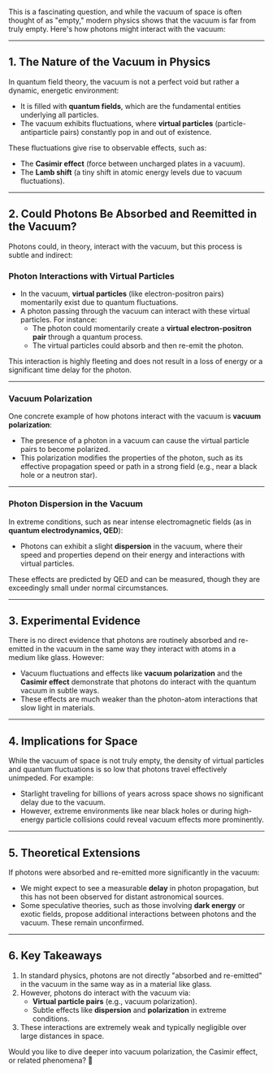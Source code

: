 This is a fascinating question, and while the vacuum of space is often thought of as "empty," modern physics shows that the vacuum is far from truly empty. Here's how photons might interact with the vacuum:

---

## **1. The Nature of the Vacuum in Physics**
In quantum field theory, the vacuum is not a perfect void but rather a dynamic, energetic environment:
- It is filled with **quantum fields**, which are the fundamental entities underlying all particles.
- The vacuum exhibits fluctuations, where **virtual particles** (particle-antiparticle pairs) constantly pop in and out of existence.

These fluctuations give rise to observable effects, such as:
- The **Casimir effect** (force between uncharged plates in a vacuum).
- The **Lamb shift** (a tiny shift in atomic energy levels due to vacuum fluctuations).

---

## **2. Could Photons Be Absorbed and Reemitted in the Vacuum?**
Photons could, in theory, interact with the vacuum, but this process is subtle and indirect:

### **Photon Interactions with Virtual Particles**
- In the vacuum, **virtual particles** (like electron-positron pairs) momentarily exist due to quantum fluctuations.
- A photon passing through the vacuum can interact with these virtual particles. For instance:
  - The photon could momentarily create a **virtual electron-positron pair** through a quantum process.
  - The virtual particles could absorb and then re-emit the photon.

This interaction is highly fleeting and does not result in a loss of energy or a significant time delay for the photon.

---

### **Vacuum Polarization**
One concrete example of how photons interact with the vacuum is **vacuum polarization**:
- The presence of a photon in a vacuum can cause the virtual particle pairs to become polarized.
- This polarization modifies the properties of the photon, such as its effective propagation speed or path in a strong field (e.g., near a black hole or a neutron star).

---

### **Photon Dispersion in the Vacuum**
In extreme conditions, such as near intense electromagnetic fields (as in **quantum electrodynamics, QED**):
- Photons can exhibit a slight **dispersion** in the vacuum, where their speed and properties depend on their energy and interactions with virtual particles.

These effects are predicted by QED and can be measured, though they are exceedingly small under normal circumstances.

---

## **3. Experimental Evidence**
There is no direct evidence that photons are routinely absorbed and re-emitted in the vacuum in the same way they interact with atoms in a medium like glass. However:
- Vacuum fluctuations and effects like **vacuum polarization** and the **Casimir effect** demonstrate that photons do interact with the quantum vacuum in subtle ways.
- These effects are much weaker than the photon-atom interactions that slow light in materials.

---

## **4. Implications for Space**
While the vacuum of space is not truly empty, the density of virtual particles and quantum fluctuations is so low that photons travel effectively unimpeded. For example:
- Starlight traveling for billions of years across space shows no significant delay due to the vacuum.
- However, extreme environments like near black holes or during high-energy particle collisions could reveal vacuum effects more prominently.

---

## **5. Theoretical Extensions**
If photons were absorbed and re-emitted more significantly in the vacuum:
- We might expect to see a measurable **delay** in photon propagation, but this has not been observed for distant astronomical sources.
- Some speculative theories, such as those involving **dark energy** or exotic fields, propose additional interactions between photons and the vacuum. These remain unconfirmed.

---

## **6. Key Takeaways**
1. In standard physics, photons are not directly "absorbed and re-emitted" in the vacuum in the same way as in a material like glass.
2. However, photons do interact with the vacuum via:
   - **Virtual particle pairs** (e.g., vacuum polarization).
   - Subtle effects like **dispersion** and **polarization** in extreme conditions.
3. These interactions are extremely weak and typically negligible over large distances in space.

Would you like to dive deeper into vacuum polarization, the Casimir effect, or related phenomena? 🚀

